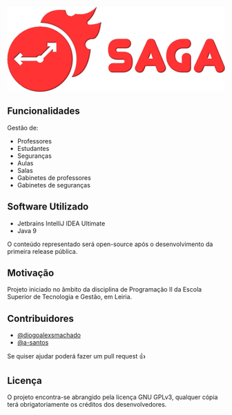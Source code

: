 [![SAGA](graphics_and_related/logo_saga_gh.png)](https://saga.diogomachado.pt)

## Funcionalidades

Gestão de:
- Professores
- Estudantes
- Seguranças
- Aulas
- Salas
- Gabinetes de professores
- Gabinetes de seguranças

## Software Utilizado
- Jetbrains IntelliJ IDEA Ultimate
- Java 9

O conteúdo representado será open-source após o desenvolvimento da primeira release pública.

## Motivação
Projeto iniciado no âmbito da disciplina de Programação II da Escola Superior de Tecnologia e Gestão, em Leiria.

## Contribuidores
- [@diogoalexsmachado](https://github.com/diogoalexsmachado)
- [@a-santos](https://github.com/a-santos)

Se quiser ajudar poderá fazer um pull request :+1: 

## Licença
 O projeto encontra-se abrangido pela licença GNU GPLv3, qualquer cópia terá obrigatoriamente os créditos dos desenvolvedores.